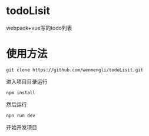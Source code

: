 # todoLisit
webpack+vue写的todo列表
# 使用方法
```
git clone https://github.com/wenmengli/todoLisit.git
```
进入项目目录运行
```
npm install
```
然后运行
```
npn run dev
```
开始开发项目
